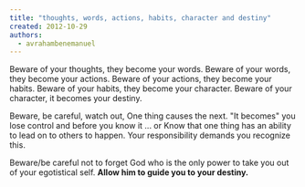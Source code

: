 ```yaml
---
title: "thoughts, words, actions, habits, character and destiny"
created: 2012-10-29
authors: 
  - avrahambenemanuel
---
```


Beware of your thoughts, they become your words. Beware of your words, they become your actions. Beware of your actions, they become your habits. Beware of your habits, they become your character. Beware of your character, it becomes your destiny.

Beware, be careful, watch out, One thing causes the next. "It becomes" you lose control and before you know it ... or Know that one thing has an ability to lead on to others to happen. Your responsibility demands you recognize this.

Beware/be careful not to forget God who is the only power to take you out of your egotistical self. **Allow him to guide you to your destiny.**
